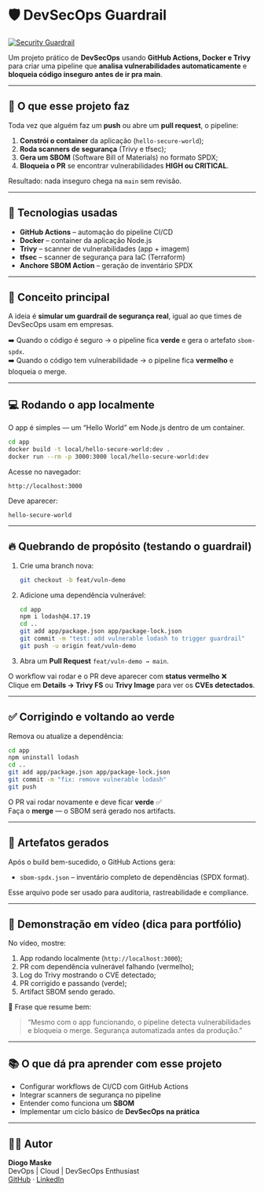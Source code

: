 # 🛡️ DevSecOps Guardrail  

[![Security Guardrail](https://github.com/diogomsk/devsecops-guardrail/actions/workflows/security-guardrail.yml/badge.svg)](https://github.com/diogomsk/devsecops-guardrail/actions/workflows/security-guardrail.yml)

Um projeto prático de **DevSecOps** usando **GitHub Actions, Docker e Trivy** para criar uma pipeline que **analisa vulnerabilidades automaticamente** e **bloqueia código inseguro antes de ir pra main**.

---

## 🚀 O que esse projeto faz
Toda vez que alguém faz um **push** ou abre um **pull request**, o pipeline:
1. **Constrói o container** da aplicação (`hello-secure-world`);
2. **Roda scanners de segurança** (Trivy e tfsec);
3. **Gera um SBOM** (Software Bill of Materials) no formato SPDX;
4. **Bloqueia o PR** se encontrar vulnerabilidades **HIGH ou CRITICAL**.

Resultado: nada inseguro chega na `main` sem revisão.

---

## 🧩 Tecnologias usadas
- **GitHub Actions** – automação do pipeline CI/CD  
- **Docker** – container da aplicação Node.js  
- **Trivy** – scanner de vulnerabilidades (app + imagem)  
- **tfsec** – scanner de segurança para IaC (Terraform)  
- **Anchore SBOM Action** – geração de inventário SPDX  

---

## 🧠 Conceito principal
A ideia é **simular um guardrail de segurança real**, igual ao que times de DevSecOps usam em empresas.

➡️ Quando o código é seguro → o pipeline fica **verde** e gera o artefato `sbom-spdx`.  
➡️ Quando o código tem vulnerabilidade → o pipeline fica **vermelho** e bloqueia o merge.

---

## 💻 Rodando o app localmente
O app é simples — um “Hello World” em Node.js dentro de um container.

```bash
cd app
docker build -t local/hello-secure-world:dev .
docker run --rm -p 3000:3000 local/hello-secure-world:dev
```

Acesse no navegador:
```
http://localhost:3000
```

Deve aparecer:
```
hello-secure-world
```

---

## 🔥 Quebrando de propósito (testando o guardrail)

1. Crie uma branch nova:
   ```bash
   git checkout -b feat/vuln-demo
   ```

2. Adicione uma dependência vulnerável:
   ```bash
   cd app
   npm i lodash@4.17.19
   cd ..
   git add app/package.json app/package-lock.json
   git commit -m "test: add vulnerable lodash to trigger guardrail"
   git push -u origin feat/vuln-demo
   ```

3. Abra um **Pull Request** `feat/vuln-demo → main`.

O workflow vai rodar e o PR deve aparecer com **status vermelho** ❌  
Clique em **Details → Trivy FS** ou **Trivy Image** para ver os **CVEs detectados**.

---

## ✅ Corrigindo e voltando ao verde

Remova ou atualize a dependência:
```bash
cd app
npm uninstall lodash
cd ..
git add app/package.json app/package-lock.json
git commit -m "fix: remove vulnerable lodash"
git push
```

O PR vai rodar novamente e deve ficar **verde** ✅  
Faça o **merge** — o SBOM será gerado nos artifacts.

---

## 🧾 Artefatos gerados
Após o build bem-sucedido, o GitHub Actions gera:
- `sbom-spdx.json` – inventário completo de dependências (SPDX format).

Esse arquivo pode ser usado para auditoria, rastreabilidade e compliance.

---

## 🎥 Demonstração em vídeo (dica para portfólio)
No vídeo, mostre:
1. App rodando localmente (`http://localhost:3000`);
2. PR com dependência vulnerável falhando (vermelho);
3. Log do Trivy mostrando o CVE detectado;
4. PR corrigido e passando (verde);
5. Artifact SBOM sendo gerado.

💬 Frase que resume bem:
> “Mesmo com o app funcionando, o pipeline detecta vulnerabilidades e bloqueia o merge. Segurança automatizada antes da produção.”

---

## 📚 O que dá pra aprender com esse projeto
- Configurar workflows de CI/CD com GitHub Actions  
- Integrar scanners de segurança no pipeline  
- Entender como funciona um **SBOM**  
- Implementar um ciclo básico de **DevSecOps na prática**

---

## 🧑‍💻 Autor
**Diogo Maske**  
DevOps | Cloud | DevSecOps Enthusiast  
[GitHub](https://github.com/diogomsk) · [LinkedIn](https://www.linkedin.com/in/diogomaske)
